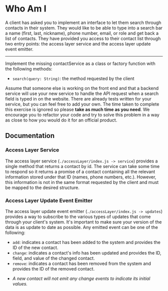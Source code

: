 # Who Am I

A client has asked you to implement an interface to let them search through contacts in their system.
They would like to be able to type into a search bar a name (first, last, nickname), phone number, email, or
role and get back a list of contacts. They have provided you access to their contact list through two entry points:
the access layer service and the access layer update event emitter.

------
Implement the missing contactService as a class or factory function with the following methods:

 - `search(query: String)`: the method requested by the client

Assume that someone else is working on the front end and that a backend service will use your new service to handle
the API request when a search field is typed in on the website. There are already tests written for your service, but
you can feel free to add your own. The time taken to complete this exercise is ignored so please **take as much time
as you need**. We encourage you to refactor your code and try to solve this problem in a way as close to how you would
do it for an official product.

## Documentation

### Access Layer Service

The access layer service (`./accessLayer/index.js -> service`) provides a single method that returns a contact by id.
The service can take some time to respond so it returns a promise of a contact containing all the relevant information
stored under that ID (names, phone numbers, etc.). However, this information is not in the same format requested by the
client and must be mapped to the desired structure.

### Access Layer Update Event Emitter

The access layer update event emitter (`./accessLayer/index.js -> updates`) provides a way to subscribe to the various
types of updates that come through your client's system. It's important to make sure your version of the data is as
update to date as possible. Any emitted event can be one of the following:

 - `add`: indicates a contact has been added to the system and provides the ID of the new contact.
 - `change`: indicates a contact's info has been updated and provides the ID, field, and value of the changed contact.
 - `remove`: indicates a contact has been removed from the system and provides the ID of the removed contact.

* _A new contact will not emit any change events to indicate its initial values._
